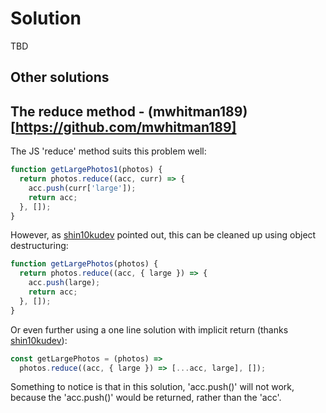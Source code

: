 # Solution

TBD

## Other solutions

## The reduce method - (mwhitman189)[https://github.com/mwhitman189]

The JS 'reduce' method suits this problem well:
```js
function getLargePhotos1(photos) {
  return photos.reduce((acc, curr) => {
    acc.push(curr['large']);
    return acc;
  }, []);
}
```

However, as [shin10kudev](https://github.com/shin10kudev) pointed out, this can be cleaned up using object destructuring:
```js
function getLargePhotos(photos) {
  return photos.reduce((acc, { large }) => {
    acc.push(large);
    return acc;
  }, []);
}
```

Or even further using a one line solution with implicit return (thanks [shin10kudev](https://github.com/shin10kudev)):
```js
const getLargePhotos = (photos) =>
  photos.reduce((acc, { large }) => [...acc, large], []);
```
Something to notice is that in this solution, 'acc.push()' will not work, because the 'acc.push()' would be returned, rather than the 'acc'.
